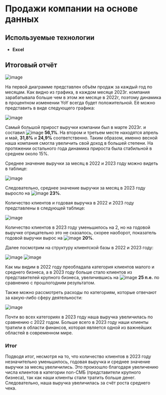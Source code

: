 # Продажи компании на основе данных

## Используемые технологии

- **Excel**

## Итоговый отчёт

![image](https://github.com/user-attachments/assets/9de003dc-8f13-4cbd-be6a-14ad674af7bd)

На первой диаграмме представлен объём продаж за каждый год по месяцам. Как видно из графика, в каждом месяце 2023г. компания зарабатывала больше чем в этом же месяце в 2022г, поэтому динамика в процентном изменении YoY всегда будет положительной. Её можно представить в виде следующего графика:

![image](https://github.com/user-attachments/assets/60f8e625-1961-411c-85e7-f97bed0b0a18)

Самый большой прирост выручки компании был в марте 2023г. и составил ![image](https://github.com/user-attachments/assets/5efb7430-3619-4775-ae53-e36b2642691e)
 **56,1%**. На втором и третьем месте находятся апрель и май, **31,8%** и **24,9%** соответственно. Таким образом, именно весной наша компания смогла увеличить свой доход в большей степени. На протяжении остального года динамика прироста была стабильной в среднем около 15%.

Среднее значение выручки за месяц в 2022 и 2023 году можно видеть в таблице:

![image](https://github.com/user-attachments/assets/0bdfa8d0-1184-4b97-ac11-be38f65f62ae)

Следовательно, среднее значение выручки за месяц в 2023 году выросло на ![image](https://github.com/user-attachments/assets/0ca3bb1f-8c73-47a1-b21f-bbb2f2962358)
 **23%**.

Количество клиентов и годовая выручка в 2022 и 2023 году представлены в следующей таблице:

![image](https://github.com/user-attachments/assets/68aca59e-b058-4840-b665-5888e058718d)

Количество клиентов в 2023 году уменьшилось на 2, но на годовой выручке отрицательно это не сказалось, скорее наоборот, показатель годовой выручки вырос на ![image](https://github.com/user-attachments/assets/745ab3cf-7aa9-4529-a619-a3e4e8220a8a)
 **20%**.

Далее посмотрим на структуру клиентской базы в 2022 и 2023 году:

![image](https://github.com/user-attachments/assets/1e75e534-03fa-43fd-979d-bdd2cf468895)
![image](https://github.com/user-attachments/assets/1605ba4a-b438-4283-b5f8-e9904a386fb8)

Как мы видим в 2022 году преобладала категория клиентов малого и среднего бизнеса, а в 2023 году больше стало клиентов из представителей крупного бизнеса, увеличившись на ![image](https://github.com/user-attachments/assets/49565e36-cccf-4725-82c2-f88acfdf3da4)
 **25 п.е.** по сравнению с прошлогодним результатом.

Также можно рассмотреть расходы по категориям, которые отвечают за какую-либо сферу деятельности:

![image](https://github.com/user-attachments/assets/81443586-a6b6-4878-95cf-cca27ab59b3e)

Почти во всех категориях в 2023 году наша выручка увеличилась по сравнению с 2022 годом. Больше всего в 2023 году наши клиенты тратили в области финансов, которая является одной из важнейших областей в современном мире. 

### Итог

Подводя итог, несмотря на то, что количество клиентов в 2023 году незначительно уменьшилось, годовая выручка и среднее значение выручки за месяц увеличились. Это произошло благодаря увеличению числа клиентов в категории non-СМБ (представители крупного бизнеса), так как наши клиенты стали тратить больше денег. Следовательно, наша выручка увеличилась за счёт роста среднего чека.
